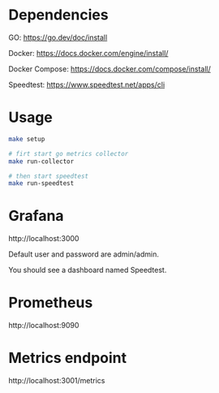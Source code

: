 # Dependencies
GO: https://go.dev/doc/install

Docker: https://docs.docker.com/engine/install/

Docker Compose: https://docs.docker.com/compose/install/

Speedtest: https://www.speedtest.net/apps/cli

# Usage

```bash
make setup

# firt start go metrics collector
make run-collector

# then start speedtest
make run-speedtest
```

# Grafana
http://localhost:3000

Default user and password are admin/admin.

You should see a dashboard named Speedtest.

# Prometheus
http://localhost:9090

# Metrics endpoint
http://localhost:3001/metrics
